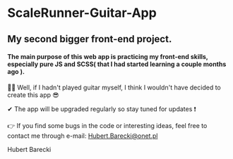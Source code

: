 # ScaleRunner-Guitar-App
## My second bigger front-end project.

#### The main purpose of this web app is practicing my front-end skills, especially pure JS and SCSS( that I had started learning a couple months ago ).

🎸🎸 Well, if I hadn't played guitar myself, I think I wouldn't have decided to create this app 😎 

✔ The app will be upgraded regularly so stay tuned for updates ❗

👉 If you find some bugs in the code or interesting ideas, feel free to contact me through e-mail: Hubert.Barecki@onet.pl 




Hubert Barecki
